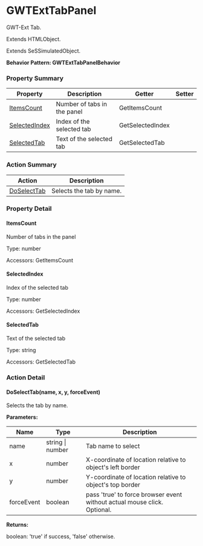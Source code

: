 # GWTExtTabPanel

GWT-Ext Tab.
 
Extends HTMLObject.

Extends SeSSimulatedObject.





**Behavior Pattern: GWTExtTabPanelBehavior**


<!-- ============================== property summary ========================== -->

	

### Property Summary

| **Property** | **Description** | **Getter** | **Setter** |
| ------------ | --------------- | ---------- | ---------- |
| [ItemsCount](#ItemsCount) | Number of tabs in the panel | GetItemsCount |  |
| [SelectedIndex](#SelectedIndex) | Index of the selected tab | GetSelectedIndex |  |
| [SelectedTab](#SelectedTab) | Text of the selected tab | GetSelectedTab |  |



	
<!-- ============================== action summary ========================== -->



### Action Summary

|  **Action** | **Description** | 
| ----------- | --------------- |
|	[DoSelectTab](#DoSelectTab) | Selects the tab by name. |




<!-- ============================== property detail ========================== -->
	
### Property Detail
		
<a name="ItemsCount"></a>
#### ItemsCount


Number of tabs in the panel

			
	
			
Type: number
			
			
Accessors: GetItemsCount
			
		
<a name="SelectedIndex"></a>
#### SelectedIndex


Index of the selected tab

			
	
			
Type: number
			
			
Accessors: GetSelectedIndex
			
		
<a name="SelectedTab"></a>
#### SelectedTab


Text of the selected tab

			
	
			
Type: string
			
			
Accessors: GetSelectedTab
			
		
	
	
<!-- ============================== action detail ========================== -->
	
### Action Detail
		
<a name="DoSelectTab"></a>    
#### DoSelectTab(name, x, y, forceEvent)

Selects the tab by name.


**Parameters:**

|	**Name** | **Type** | **Description** |
| ---------- | -------- | --------------- |
| name | string \| number |	Tab name to select |
| x | number |	X-coordinate of location relative to object's left border |
| y | number |	Y-coordinate of location relative to object's top border |
| forceEvent | boolean |	pass 'true' to force browser event without actual mouse click.<br>Optional. |




**Returns:**

boolean: 'true' if success, 'false' otherwise.



<a name="see.also.gwtexttabpanel.doselecttab"></a>

	

